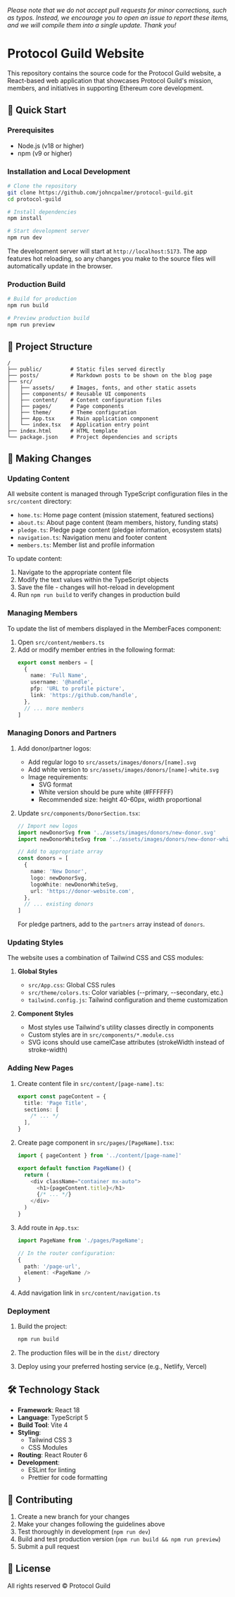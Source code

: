 _Please note that we do not accept pull requests for minor corrections, such as typos. Instead, we encourage you to open an issue to report these items, and we will compile them into a single update. Thank you!_

# Protocol Guild Website

This repository contains the source code for the Protocol Guild website, a React-based web application that showcases Protocol Guild's mission, members, and initiatives in supporting Ethereum core development.

## 🚀 Quick Start

### Prerequisites

- Node.js (v18 or higher)
- npm (v9 or higher)

### Installation and Local Development

```bash
# Clone the repository
git clone https://github.com/johncpalmer/protocol-guild.git
cd protocol-guild

# Install dependencies
npm install

# Start development server
npm run dev
```

The development server will start at `http://localhost:5173`. The app features hot reloading, so any changes you make to the source files will automatically update in the browser.

### Production Build

```bash
# Build for production
npm run build

# Preview production build
npm run preview
```

## 📁 Project Structure

```
/
├── public/         # Static files served directly
├── posts/          # Markdown posts to be shown on the blog page
├── src/
│   ├── assets/     # Images, fonts, and other static assets
│   ├── components/ # Reusable UI components
│   ├── content/    # Content configuration files
│   ├── pages/      # Page components
│   ├── theme/      # Theme configuration
│   ├── App.tsx     # Main application component
│   └── index.tsx   # Application entry point
├── index.html      # HTML template
└── package.json    # Project dependencies and scripts
```

## 🔧 Making Changes

### Updating Content

All website content is managed through TypeScript configuration files in the `src/content` directory:

- `home.ts`: Home page content (mission statement, featured sections)
- `about.ts`: About page content (team members, history, funding stats)
- `pledge.ts`: Pledge page content (pledge information, ecosystem stats)
- `navigation.ts`: Navigation menu and footer content
- `members.ts`: Member list and profile information

To update content:

1. Navigate to the appropriate content file
2. Modify the text values within the TypeScript objects
3. Save the file - changes will hot-reload in development
4. Run `npm run build` to verify changes in production build

### Managing Members

To update the list of members displayed in the MemberFaces component:

1. Open `src/content/members.ts`
2. Add or modify member entries in the following format:
   ```typescript
   export const members = [
     {
       name: 'Full Name',
       username: '@handle',
       pfp: 'URL to profile picture',
       link: 'https://github.com/handle',
     },
     // ... more members
   ]
   ```

### Managing Donors and Partners

1. Add donor/partner logos:

   - Add regular logo to `src/assets/images/donors/[name].svg`
   - Add white version to `src/assets/images/donors/[name]-white.svg`
   - Image requirements:
     - SVG format
     - White version should be pure white (#FFFFFF)
     - Recommended size: height 40-60px, width proportional

2. Update `src/components/DonorSection.tsx`:

   ```typescript
   // Import new logos
   import newDonorSvg from '../assets/images/donors/new-donor.svg'
   import newDonorWhiteSvg from '../assets/images/donors/new-donor-white.svg'

   // Add to appropriate array
   const donors = [
     {
       name: 'New Donor',
       logo: newDonorSvg,
       logoWhite: newDonorWhiteSvg,
       url: 'https://donor-website.com',
     },
     // ... existing donors
   ]
   ```

   For pledge partners, add to the `partners` array instead of `donors`.

### Updating Styles

The website uses a combination of Tailwind CSS and CSS modules:

1. **Global Styles**

   - `src/App.css`: Global CSS rules
   - `src/theme/colors.ts`: Color variables (--primary, --secondary, etc.)
   - `tailwind.config.js`: Tailwind configuration and theme customization

2. **Component Styles**
   - Most styles use Tailwind's utility classes directly in components
   - Custom styles are in `src/components/*.module.css`
   - SVG icons should use camelCase attributes (strokeWidth instead of stroke-width)

### Adding New Pages

1. Create content file in `src/content/[page-name].ts`:

   ```typescript
   export const pageContent = {
     title: 'Page Title',
     sections: [
       /* ... */
     ],
   }
   ```

2. Create page component in `src/pages/[PageName].tsx`:

   ```typescript
   import { pageContent } from '../content/[page-name]'

   export default function PageName() {
     return (
       <div className="container mx-auto">
         <h1>{pageContent.title}</h1>
         {/* ... */}
       </div>
     )
   }
   ```

3. Add route in `App.tsx`:

   ```typescript
   import PageName from './pages/PageName';

   // In the router configuration:
   {
     path: '/page-url',
     element: <PageName />
   }
   ```

4. Add navigation link in `src/content/navigation.ts`

### Deployment

1. Build the project:

   ```bash
   npm run build
   ```

2. The production files will be in the `dist/` directory

3. Deploy using your preferred hosting service (e.g., Netlify, Vercel)

## 🛠 Technology Stack

- **Framework**: React 18
- **Language**: TypeScript 5
- **Build Tool**: Vite 4
- **Styling**:
  - Tailwind CSS 3
  - CSS Modules
- **Routing**: React Router 6
- **Development**:
  - ESLint for linting
  - Prettier for code formatting

## 🤝 Contributing

1. Create a new branch for your changes
2. Make your changes following the guidelines above
3. Test thoroughly in development (`npm run dev`)
4. Build and test production version (`npm run build && npm run preview`)
5. Submit a pull request

## 📝 License

All rights reserved © Protocol Guild
